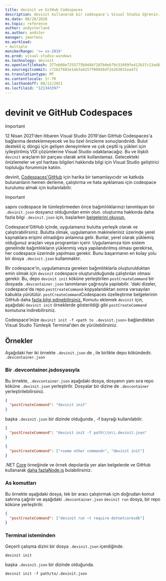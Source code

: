 ```yaml
---
title: devinit ve GitHub Codespaces
description: devinit kullanarak bir codespace'ı Visual Studio öğrenin.
ms.date: 08/28/2020
ms.topic: reference
author: andysterland
ms.author: andster
manager: jmartens
ms.workload:
- multiple
monikerRange: '>= vs-2019'
ms.prod: visual-studio-windows
ms.technology: devinit
ms.openlocfilehash: 377eb08e7255775b9d4bf187b0eb79c53499fe412b37c13ad6f1269d5a453c88
ms.sourcegitcommit: c72b2f603e1eb3a4157f00926df2e263831ea472
ms.translationtype: MT
ms.contentlocale: tr-TR
ms.lasthandoff: 08/12/2021
ms.locfileid: "121343397"
---
```

# <a name="devinit-and-github-codespaces"></a>devinit ve GitHub Codespaces

> [!IMPORTANT]
> 12 Nisan 2021'den itibaren Visual Studio 2019'dan GitHub Codespaces'a bağlanma desteklemeyecek ve bu özel önizleme sonuçlandırıldı. Bulut destekli iç döngü için gelişen deneyimlere ve çok çeşitli iş yükleri için iyileştirilmiş VDI çözümlerine Visual Studio odaklanacağız. Bu ve ilişkili `devinit` araçların bir parçası olarak artık kullanılamaz. Gelecekteki önizlemeler ve yol haritası bilgileri hakkında bilgi için Visual Studio geliştirici topluluğu forummize katılın.

devinit, [Codespaces'GitHub](https://github.com/features/codespaces) için harika bir tamamlayıcıdır ve katkıda bulunanların hemen derleme, çalıştırma ve hata ayıklaması için codespace kurulumu almak için kullanılabilir.

> [!IMPORTANT]
> sapını codespace ile tümleştirmeden önce bağımlılıklarınızı tanımlayan bir `.devinit.json` dosyanız olduğundan emin olun. oluşturma hakkında daha fazla bilgi `.devinit.json` için, başlarken [belgelerini okuyun.](getting-started-with-devinit.md)

Codespace'GitHub içinde, uygulamanız bulutta yerleşik olarak ve çalıştırabilirsiniz. Bulutta olmak, uygulamanın makineleriniz üzerinde yerel kaynaklara erişimi olmadığını anlamına gelir. Bunlar, yerel olarak yüklemiş olduğunuz araçları veya programları içerir. Uygulamanıza tüm sistem genelinde bağımlılıkların yüklenmiş veya yapılandırılmış olması gerekirse, her codespace üzerinde yapılması gerekir. Bunu başarmanın en kolay yolu bir dosya `.devinit.json` kullanmaktır.

Bir codespace'in, uygulamanıza gereken bağımlılıklarla oluşturulduktan emin olmak için `devinit` codespace oluşturulduğunda çalıştırılan olması gerekir. Bu, depo `devinit init` köküne yerleştirilen `postCreateCommand` bir dosyada `.devcontainer.json` tanımlanan çağrısıyla yapılabilir. 'daki dizeler, codespace'da repo `postCreateCommand` kopyalandıktan sonra varsayılan kabukta yürütülür. `postCreateCommand`Codespaces özelleştirme belgelerinin GitHub daha [fazla bilgi edinebilirsiniz.](https://docs.github.com/github/developing-online-with-codespaces/configuring-codespaces-for-your-project) Komutu eklemek `devinit` için, aşağıdaki `devinit init` örneklerde gösterildiği gibi `postCreateCommand` komutuna indirebilirsiniz.

Codespace'inize `devinit init -f <path to .devinit.json>` bağlandıktan Visual Studio Tümleşik Terminal'den de yürütebilirsiniz.

## <a name="examples"></a>Örnekler

Aşağıdaki her iki örnekte `.devinit.json` de , ile birlikte depo kökündedir. `.devcontainer.json`

### <a name="with-a-devcontainerjson-file"></a>Bir .devcontainer.jsdosyasıyla

Bu örnekte, `.devcontainer.json` aşağıdaki dosya, dosyanın yanı sıra repo köküne `.devinit.json` yerleştirilir. Dosyalar bir dizine de `.devcontainer` yerleştirilebilirsiniz.

```json
{
  "postCreateCommand": "devinit init"
}
```

başka `.devinit.json` bir dizinde olduğunda , -f bayrağı kullanılabilir.

```json
{
  "postCreateCommand": "devinit init -f path\\to\\.devinit.json"
}

```

```json
{
  "postCreateCommand": ["<some other command>", "devinit init"]
}
```

.NET [Core](https://github.com/microsoft/devinit-example-dotnet-core) örneğinde ve örnek [](sample-all-tool.md) depolarda yer alan belgelerde ve GitHub kullanarak [daha fazlaNode.js](https://github.com/microsoft/devinit-example-nodejs) bulabilirsiniz.

### <a name="as-commands"></a>As komutları

Bu örnekte aşağıdaki dosya, tek bir aracı çalıştırmak için doğrudan komut satırına çağrılır ve aşağıdaki `.devcontainer.json` `devinit run` dosya, bir repo köküne yerleştirilir.  

```json
{
  "postCreateCommand": ["devinit run –t require-dotnetcoresdk"]
}
```

### <a name="from-a-terminal-prompt"></a>Terminal isteminden

Geçerli çalışma dizini bir dosya `.devinit.json` içerdiğinde.

```console
devinit init
```

başka `.devinit.json` bir dizinde olduğunda.

```console
devinit init -f path/to/.devinit.json
```
